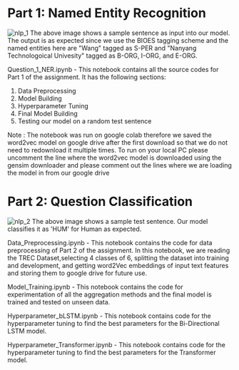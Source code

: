 # Part 1: Named Entity Recognition

![nlp_1](https://github.com/tejasr112002/nlp/assets/73415129/bad2ba7c-1121-4967-a0c2-372608365032)
The above image shows a sample sentence as input into our model. The output is as expected since we use the BIOES tagging scheme and the named entities here are "Wang" tagged as S-PER and "Nanyang Technologoical Univesity" tagged as B-ORG, I-ORG, and E-ORG.

Question_1_NER.ipynb - This notebook contains all the source codes for Part 1 of the assignment. It has the following sections: 

1. Data Preprocessing
2. Model Building
3. Hyperparameter Tuning
4. Final Model Building
5. Testing our model on a random test sentence

Note : The notebook was run on google colab therefore we saved the word2vec model on google drive after the first download so that we do not need to redownload it multiple times. To run on your local PC please uncomment the line where the word2vec model is downloaded using the gensim downloader and please comment out the lines where we are loading the model in from our google drive

# Part 2: Question Classification

![nlp_2](https://github.com/tejasr112002/nlp/assets/73415129/b23fdf85-73af-4bc4-a61e-912f67e0a172)
The above image shows a sample test sentence. Our model classifies it as 'HUM' for Human as expected.

Data_Preprocessing.ipynb - This notebook contains the code for data preprocessing of Part 2 of the assignment. 
In this notebook, we are reading the TREC Dataset,selecting 4 classes of 6, splitting the dataset into training and development, and getting word2Vec embeddings of input text features and storing them to google drive for future use. 

Model_Training.ipynb - This notebook contains the code for experimentation of all the aggregation methods and the final model is trained and tested on unseen data.

Hyperparameter_bLSTM.ipynb - This notebook contains code for the hyperparameter tuning to find the best parameters for the Bi-Directional LSTM model.

Hyperparameter_Transformer.ipynb - This notebook contains code for the hyperparameter tuning to find the best parameters for the Transformer model.
